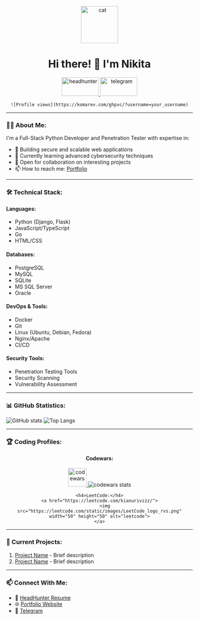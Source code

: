 <div id="header" align="center">
    <img src="https://media.giphy.com/media/x0B9FHAksMPlSHRlYE/giphy.gif" alt="cat" width="100">
    <h1>Hi there! 👋 I'm Nikita</h1>
    <div id="badges">
        <a href="https://spb.hh.ru/resume/8d2fe699ff0b2c7d070039ed1f476950567931" target="_blank">
            <img src="https://papik.pro/uploads/posts/2022-01/thumbs/1643610837_29-papik-pro-p-hh-logotip-33.png" width="100" height="50" alt="headhunter">
        </a>
        <a href="https://t.me/nkarasyov">
            <img src="https://media.tproger.ru/uploads/2022/12/3165223_paper-plane_send_telegram_icon-cover-2.png" width="100" height="50" alt="telegram">
        </a>
    </div>
    
    ![Profile views](https://komarev.com/ghpvc/?username=your_username)
</div>

---

### 👨‍💻 About Me:
I'm a Full-Stack Python Developer and Penetration Tester with expertise in:
- 🔭 Building secure and scalable web applications
- 🌱 Currently learning advanced cybersecurity techniques
- 💼 Open for collaboration on interesting projects
- 📫 How to reach me: [Portfolio](https://nkarasyov.ru)

---

### 🛠 Technical Stack:

#### Languages:
- Python (Django, Flask)
- JavaScript/TypeScript
- Go
- HTML/CSS

#### Databases:
- PostgreSQL
- MySQL
- SQLite
- MS SQL Server
- Oracle

#### DevOps & Tools:
- Docker
- Git
- Linux (Ubuntu, Debian, Fedora)
- Nginx/Apache
- CI/CD

#### Security Tools:
- Penetration Testing Tools
- Security Scanning
- Vulnerability Assessment

---

### 📊 GitHub Statistics:
![GitHub stats](https://github-readme-stats.vercel.app/api?username=your_username&show_icons=true&theme=radical)
![Top Langs](https://github-readme-stats.vercel.app/api/top-langs/?username=your_username&layout=compact)

---

### 🏆 Coding Profiles:

<div align="center">
    <h4>Codewars:</h4>
    <a href="https://www.codewars.com/users/kianurivzzz">
        <img src="https://docs.codewars.com/logo.svg" width="50" height="50" alt="codewars">
    </a>
    <img src="https://www.codewars.com/users/kianurivzzz/badges/large" alt="codewars stats">
    
    <h4>LeetCode:</h4>
    <a href="https://leetcode.com/kianurivzzz/">
        <img src="https://leetcode.com/static/images/LeetCode_logo_rvs.png" width="50" height="50" alt="leetcode">
    </a>
</div>

---

### 🚀 Current Projects:
1. [Project Name](link) - Brief description
2. [Project Name](link) - Brief description

---

### 📫 Connect With Me:
- 💼 [HeadHunter Resume](https://spb.hh.ru/resume/8d2fe699ff0b2c7d070039ed1f476950567931)
- 🌐 [Portfolio Website](https://nkarasyov.ru)
- 📱 [Telegram](https://t.me/nkarasyov)
